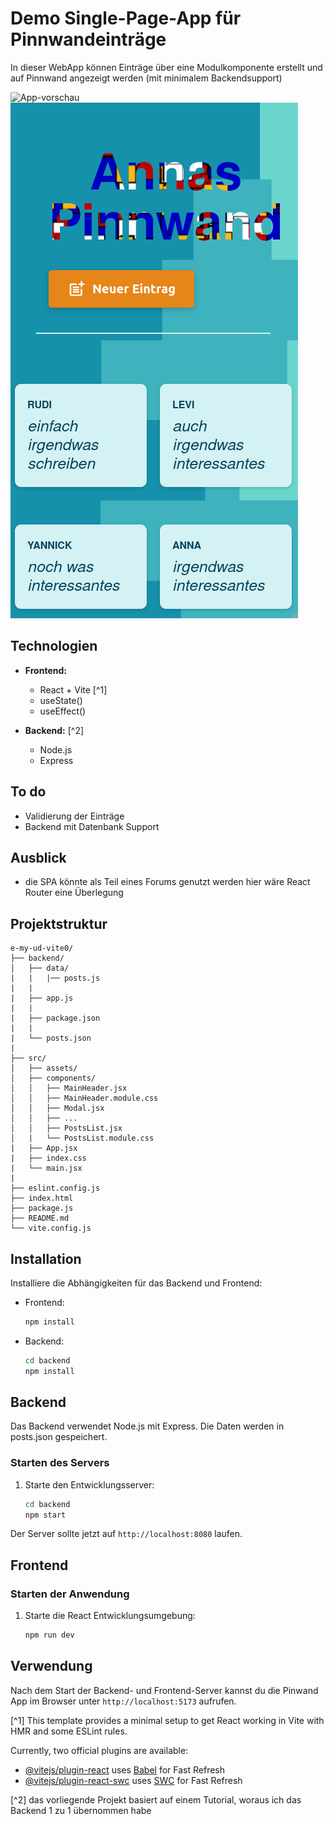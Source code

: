 # Demo Single-Page-App für Pinnwandeinträge 

 In dieser WebApp können Einträge über eine Modulkomponente erstellt und auf Pinnwand angezeigt werden (mit minimalem Backendsupport)

![App-vorschau](./src/assets/vorschau.pngassets/app-vorschau.png)
![App-vorschau-responsive](./src/assets/vorschau-responsive.png)


## Technologien

- **Frontend:**
  - React + Vite [^1]
  - useState()
  - useEffect()

- **Backend:** [^2]
  - Node.js
  - Express

## To do 

- Validierung der Einträge
- Backend mit Datenbank Support

## Ausblick

- die SPA könnte als Teil eines Forums genutzt werden hier wäre React Router eine Überlegung


## Projektstruktur

```
e-my-ud-vite0/
├── backend/
│   ├── data/
|   |   |── posts.js
|   |     
|   ├── app.js   
|   |   
|   ├── package.json
|   |   
|   └── posts.json   
|      
├── src/
│   ├── assets/
│   ├── components/
│   │   ├── MainHeader.jsx
│   │   ├── MainHeader.module.css
│   │   ├── Modal.jsx
│   │   ├── ...
│   │   ├── PostsList.jsx
│   |   └── PostsList.module.css
|   ├── App.jsx
|   ├── index.css
|   └── main.jsx
|
├── eslint.config.js
├── index.html
├── package.js
├── README.md
└── vite.config.js
```


## Installation

Installiere die Abhängigkeiten für das Backend und Frontend:

- Frontend:

     ```bash
     npm install
     ```
- Backend:

     ```bash
     cd backend
     npm install
     ```

## Backend

Das Backend verwendet Node.js mit Express. Die Daten werden in posts.json gespeichert.

### Starten des Servers

1. Starte den Entwicklungsserver:
   
   ```bash
   cd backend
   npm start
   ```

Der Server sollte jetzt auf `http://localhost:8080` laufen.

## Frontend

### Starten der Anwendung

1. Starte die React Entwicklungsumgebung:
   
   ```bash
   npm run dev
   ```
## Verwendung

Nach dem Start der Backend- und Frontend-Server kannst du die Pinwand App im Browser unter `http://localhost:5173` aufrufen.


[^1] This template provides a minimal setup to get React working in Vite with HMR and some ESLint rules.

Currently, two official plugins are available:

- [@vitejs/plugin-react](https://github.com/vitejs/vite-plugin-react/blob/main/packages/plugin-react/README.md) uses [Babel](https://babeljs.io/) for Fast Refresh
- [@vitejs/plugin-react-swc](https://github.com/vitejs/vite-plugin-react-swc) uses [SWC](https://swc.rs/) for Fast Refresh

[^2] das vorliegende Projekt basiert auf einem Tutorial, woraus ich das Backend 1 zu 1 übernommen habe 